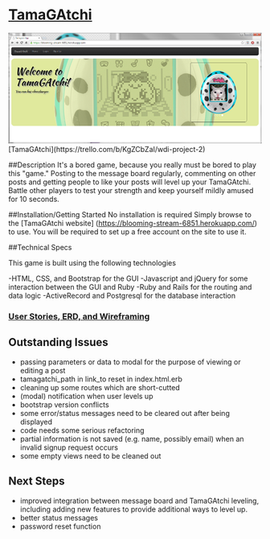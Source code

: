 # [TamaGAtchi](https://blooming-stream-6851.herokuapp.com/)

<img src="app/assets/screenshot.png">
[TamaGAtchi](https://trello.com/b/KgZCbZaI/wdi-project-2)

##Description
It's a bored game, because you really must be bored to play this "game."  Posting to the message board regularly, commenting on other posts and getting people to like your posts will level up your TamaGAtchi.  Battle other players to test your strength and keep yourself mildly amused for 10 seconds.

##Installation/Getting Started
No installation is required  Simply browse to the [TamaGAtchi website]
(https://blooming-stream-6851.herokuapp.com/)
to use.  You will be required to set up a free account on the site to use it.

##Technical Specs

This game is built using the following technologies

-HTML, CSS, and Bootstrap for the GUI
-Javascript and jQuery for some interaction between the GUI and Ruby
-Ruby and Rails for the routing and data logic
-ActiveRecord and Postgresql for the database interaction

### [User Stories, ERD, and Wireframing](https://trello.com/b/KgZCbZaI/wdi-project-2)

## Outstanding Issues
- passing parameters or data to modal for the purpose of viewing or editing a post
- tamagatchi_path in link_to reset in index.html.erb
- cleaning up some routes which are short-cutted
- (modal) notification when user levels up
- bootstrap version conflicts
- some error/status messages need to be cleared out after being displayed
- code needs some serious refactoring
- partial information is not saved (e.g. name, possibly email) when an invalid signup request occurs
- some empty views need to be cleaned out

## Next Steps
- improved integration between message board and TamaGAtchi leveling, including adding new features to provide additional ways to level up.
- better status messages
- password reset function

